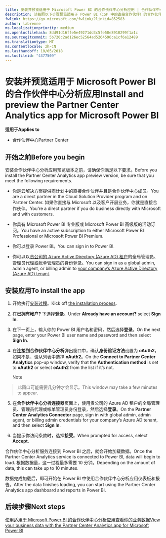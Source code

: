 ```yaml
---
title: 安装并预览适用于 Microsoft Power BI 的合作伙伴中心分析应用 | 合作伙伴中心
description: 请按照以下步骤预览适用于 Power BI（CSP 中的直接合作伙伴）的合作伙伴中心分析应用。
fwlink: https://go.microsoft.com/fwlink/?linkid=852583
author: labrenne
ms.localizationpriority: medium
ms.openlocfilehash: 8dd91d16ffe5e49271dd3c5fe50e8910299f1a1c
ms.sourcegitcommit: 5b720c2ad126ec52564ad5264596ca1cf6a12489
ms.translationtype: MT
ms.contentlocale: zh-CN
ms.lasthandoff: 10/05/2018
ms.locfileid: "4377509"
---
```

# <a name="install-and-preview-the-partner-center-analytics-app-for-microsoft-power-bi"></a><span data-ttu-id="a48ec-103">安装并预览适用于 Microsoft Power BI 的合作伙伴中心分析应用</span><span class="sxs-lookup"><span data-stu-id="a48ec-103">Install and preview the Partner Center Analytics app for Microsoft Power BI</span></span>

**<span data-ttu-id="a48ec-104">适用于</span><span class="sxs-lookup"><span data-stu-id="a48ec-104">Applies to</span></span>**

-   <span data-ttu-id="a48ec-105">合作伙伴中心</span><span class="sxs-lookup"><span data-stu-id="a48ec-105">Partner Center</span></span>

## <a name="before-you-begin"></a><span data-ttu-id="a48ec-106">开始之前</span><span class="sxs-lookup"><span data-stu-id="a48ec-106">Before you begin</span></span>

<span data-ttu-id="a48ec-107">安装合作伙伴中心分析应用预览版本之前，请确保你满足以下要求。</span><span class="sxs-lookup"><span data-stu-id="a48ec-107">Before you install the Partner Center Analytics app preview version, be sure that you meet the following requirements.</span></span>

-   <span data-ttu-id="a48ec-108">你是云解决方案提供商计划中的直接合作伙伴并且是合作伙伴中心成员。</span><span class="sxs-lookup"><span data-stu-id="a48ec-108">You are a direct partner in the Cloud Solution Provider program and on Partner Center.</span></span> <span data-ttu-id="a48ec-109">如果你直接与 Microsoft 以及客户开展业务，你就是直接合作伙伴。</span><span class="sxs-lookup"><span data-stu-id="a48ec-109">You're a direct partner if you do business directly with Microsoft and with customers.</span></span>

-   <span data-ttu-id="a48ec-110">你具有 Microsoft Power BI 专业版或 Microsoft Power BI 高级版的活动订阅。</span><span class="sxs-lookup"><span data-stu-id="a48ec-110">You have an active subscription to either Microsoft Power BI Professional or Microsoft Power BI Premium.</span></span>

-   <span data-ttu-id="a48ec-111">你可以登录 Power BI。</span><span class="sxs-lookup"><span data-stu-id="a48ec-111">You can sign in to Power BI.</span></span>

-   <span data-ttu-id="a48ec-112">你可以以[贵公司的 Azure Active Directory (Azure AD) 租户](azure-active-directory-tenants-and-partner-center.md)的全局管理员、管理员代理或帐单管理员的身份登录。</span><span class="sxs-lookup"><span data-stu-id="a48ec-112">You can sign in as a global admin, admin agent, or billing admin to [your company’s Azure Active Directory (Azure AD) tenant](azure-active-directory-tenants-and-partner-center.md).</span></span>

## <a name="to-install-the-app"></a><span data-ttu-id="a48ec-113">安装应用</span><span class="sxs-lookup"><span data-stu-id="a48ec-113">To install the app</span></span>

1. <span data-ttu-id="a48ec-114">开始执行[安装过程](https://app.powerbi.com/getdata/services/partneranalytics?cpcode=PartnerCenterAnalytics&getDataForceConnect=true&alwaysPromptForContentProviderCreds=true)。</span><span class="sxs-lookup"><span data-stu-id="a48ec-114">Kick off [the installation process](https://app.powerbi.com/getdata/services/partneranalytics?cpcode=PartnerCenterAnalytics&getDataForceConnect=true&alwaysPromptForContentProviderCreds=true).</span></span>

2. <span data-ttu-id="a48ec-115">在**已拥有帐户?** 下选择**登录**。</span><span class="sxs-lookup"><span data-stu-id="a48ec-115">Under **Already have an account?** select **Sign In**.</span></span> 

3.  <span data-ttu-id="a48ec-116">在下一页上，输入你的 Power BI 用户名和密码，然后选择**登录**。</span><span class="sxs-lookup"><span data-stu-id="a48ec-116">On the next page, enter your Power BI user name and password and then select **Sign In**.</span></span> 

4.  <span data-ttu-id="a48ec-117">在**连接到合作伙伴中心分析**弹出窗口中，确认**身份验证方法**设置为 **oAuth2**，如果不是，请从列表中选择 **oAuth2**。</span><span class="sxs-lookup"><span data-stu-id="a48ec-117">On the **Connect to Partner Center Analytics** pop-up window, verify that the **Authentication method** is set to **oAuth2** or select **oAuth2** from the list if it’s not.</span></span> 

    > [!NOTE]  
>  <span data-ttu-id="a48ec-118">此窗口可能需要几分钟才会显示。</span><span class="sxs-lookup"><span data-stu-id="a48ec-118">This window may take a few minutes to appear.</span></span>

5.  <span data-ttu-id="a48ec-119">在**合作伙伴中心分析连接器**页面上，使用贵公司的 Azure AD 租户的全局管理员、管理员代理或帐单管理员身份登录，然后选择**登录**。</span><span class="sxs-lookup"><span data-stu-id="a48ec-119">On the **Partner Center Analytics Connector** page, sign in with global admin, admin agent, or billing admin credentials for your company’s Azure AD tenant, and then select **Sign In**.</span></span>
 
6.  <span data-ttu-id="a48ec-120">当提示你访问条款时，选择**接受**。</span><span class="sxs-lookup"><span data-stu-id="a48ec-120">When prompted for access, select **Accept**.</span></span> 

<span data-ttu-id="a48ec-121">合作伙伴中心分析服务连接到 Power BI 之后，就会开始加载数据。</span><span class="sxs-lookup"><span data-stu-id="a48ec-121">Once the Partner Center Analytics service is connected to Power BI, data will begin to load.</span></span> <span data-ttu-id="a48ec-122">根据数据量，这一过程最多需要 10 分钟。</span><span class="sxs-lookup"><span data-stu-id="a48ec-122">Depending on the amount of data, this can take up to 10 minutes.</span></span> 

<span data-ttu-id="a48ec-123">数据完成加载后，即可开始在 Power BI 中使用合作伙伴中心分析应用仪表板和报告。</span><span class="sxs-lookup"><span data-stu-id="a48ec-123">After the data finishes loading, you can start using the Partner Center Analytics app dashboard and reports in Power BI.</span></span>

## <a name="next-steps"></a><span data-ttu-id="a48ec-124">后续步骤</span><span class="sxs-lookup"><span data-stu-id="a48ec-124">Next steps</span></span>

[<span data-ttu-id="a48ec-125">使用适用于 Microsoft Power BI 的合作伙伴中心分析应用查看你的业务数据</span><span class="sxs-lookup"><span data-stu-id="a48ec-125">View your business data with the Partner Center Analytics app for Microsoft Power BI</span></span>](power-bi-app-for-direct-partners-use.md)
